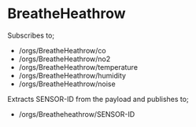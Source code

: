 # BreatheHeathrow

Subscribes to;

* /orgs/BreatheHeathrow/co
* /orgs/BreatheHeathrow/no2
* /orgs/BreatheHeathrow/temperature
* /orgs/BreatheHeathrow/humidity
* /orgs/BreatheHeathrow/noise

Extracts SENSOR-ID from the payload and publishes to;

* /orgs/Breatheheathrow/SENSOR-ID
